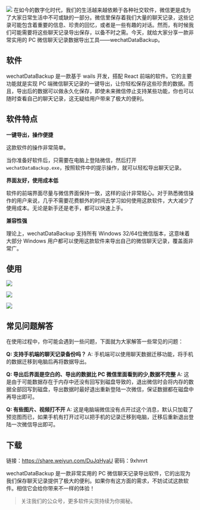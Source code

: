 ![](https://editor.leping.fun/images/1737283384_236788b1cd54d528.png)
在如今的数字化时代，我们的生活越来越依赖于各种社交软件，微信更是成为了大家日常生活中不可或缺的一部分。微信里保存着我们大量的聊天记录，这些记录可能包含着重要的信息、珍贵的回忆，或者是一些有趣的对话。然而，有时候我们可能需要将这些聊天记录导出保存，以备不时之需。今天，就给大家分享一款非常实用的 PC 微信聊天记录数据导出工具——wechatDataBackup。

## 软件

wechatDataBackup 是一款基于 wails 开发，搭配 React 前端的软件。它的主要功能就是实现 PC 端微信聊天记录的一键导出，让你轻松保存这些珍贵的数据。而且，导出后的数据可以做永久化保存，即使未来微信停止支持某些功能，你也可以随时查看自己的聊天记录，这无疑给用户带来了极大的便利。

## 软件特点

**一键导出，操作便捷**

这款软件的操作非常简单。

当你准备好软件后，只需要在电脑上登陆微信，然后打开`wechatDataBackup.exe`，按照软件中的提示操作，就可以轻松导出聊天记录。

**界面友好，使用成本低**

软件的前端界面尽量与微信界面保持一致，这样的设计非常贴心。对于熟悉微信操作的用户来说，几乎不需要花费额外的时间去学习如何使用这款软件，大大减少了使用成本。无论是新手还是老手，都可以快速上手。

**兼容性强**

理论上，wechatDataBackup 支持所有 Windows 32/64位微信版本，这意味着大部分 Windows 用户都可以使用这款软件来导出自己的微信聊天记录，覆盖面非常广。

## 使用

![](https://editor.leping.fun/images/1737283050_0c02ac5220e22323.png)

![](https://editor.leping.fun/images/1737283063_9bbc77f48ce386ba.png)

![](https://editor.leping.fun/images/1737283071_3e9a07768d62b9a9.png)

## 常见问题解答

在使用过程中，你可能会遇到一些问题，下面就为大家解答一些常见的问题：

**Q: 支持手机端的聊天记录备份吗？**
A: 手机端可以使用聊天数据迁移功能，将手机的数据迁移到电脑后再将数据导出。

**Q: 导出后界面是空白的、导出的数据比 PC 微信里面看到的少,数据不完整**
A: 这是由于可能数据存在于内存中还没有回写到磁盘导致的，退出微信时会将内存的数据全部回写到磁盘，导出数据时最好退出重新登陆一次微信，保证数据都在磁盘中再导出即可。

**Q: 有些图片、视频打不开**
A: 这是电脑端微信没有点开过这个消息，默认只加载了预览图而已，如果手机有打开过可以把手机的记录迁移到电脑，迁移后重新退出登陆一次微信导出即可。

## 下载

链接：https://share.weiyun.com/DuJqHyaU 密码：9xhmrt

wechatDataBackup 是一款非常实用的 PC 微信聊天记录导出软件，它的出现为我们保存聊天记录提供了极大的便利。如果你有这方面的需求，不妨试试这款软件。相信它会给你带来不一样的体验！

> 关注我们的公众号，更多软件尖货持续为你揭秘。

